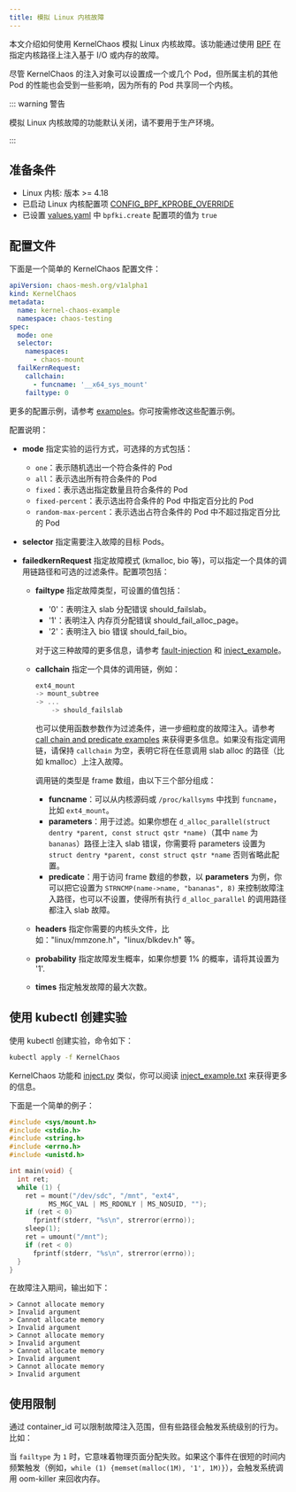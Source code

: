 ```yaml
---
title: 模拟 Linux 内核故障
---
```


本文介绍如何使用 KernelChaos 模拟 Linux 内核故障。该功能通过使用 [BPF](https://lore.kernel.org/lkml/20171213180356.hsuhzoa7s4ngro2r@destiny/T/) 在指定内核路径上注入基于 I/O 或内存的故障。

尽管 KernelChaos 的注入对象可以设置成一个或几个 Pod，但所属主机的其他 Pod 的性能也会受到一些影响，因为所有的 Pod 共享同一个内核。

::: warning 警告

模拟 Linux 内核故障的功能默认关闭，请不要用于生产环境。

:::

## 准备条件

- Linux 内核: 版本 >= 4.18
- 已启动 Linux 内核配置项 [CONFIG_BPF_KPROBE_OVERRIDE](https://cateee.net/lkddb/web-lkddb/BPF_KPROBE_OVERRIDE.html)
- 已设置 [values.yaml](https://github.com/chaos-mesh/chaos-mesh/blob/master/helm/chaos-mesh/values.yaml) 中 `bpfki.create` 配置项的值为 `true`

## 配置文件

下面是一个简单的 KernelChaos 配置文件：

```yaml
apiVersion: chaos-mesh.org/v1alpha1
kind: KernelChaos
metadata:
  name: kernel-chaos-example
  namespace: chaos-testing
spec:
  mode: one
  selector:
    namespaces:
      - chaos-mount
  failKernRequest:
    callchain:
      - funcname: '__x64_sys_mount'
    failtype: 0
```

更多的配置示例，请参考 [examples](https://github.com/chaos-mesh/chaos-mesh/tree/master/examples)。你可按需修改这些配置示例。

配置说明：

- **mode** 指定实验的运行方式，可选择的方式包括：

  - `one`：表示随机选出一个符合条件的 Pod
  - `all`：表示选出所有符合条件的 Pod
  - `fixed`：表示选出指定数量且符合条件的 Pod
  - `fixed-percent`：表示选出符合条件的 Pod 中指定百分比的 Pod
  - `random-max-percent`：表示选出占符合条件的 Pod 中不超过指定百分比的 Pod

- **selector** 指定需要注入故障的目标 Pods。
- **failedkernRequest** 指定故障模式 (kmalloc, bio 等)，可以指定一个具体的调用链路径和可选的过滤条件。配置项包括：

  - **failtype** 指定故障类型，可设置的值包括：

    - '0'：表明注入 slab 分配错误 should_failslab。
    - '1'：表明注入 内存页分配错误 should_fail_alloc_page。
    - '2'：表明注入 bio 错误 should_fail_bio。

    对于这三种故障的更多信息，请参考 [fault-injection](https://www.kernel.org/doc/html/latest/fault-injection/fault-injection.html) 和 [inject_example](http://github.com/iovisor/bcc/blob/master/tools/inject_example.txt)。

  - **callchain** 指定一个具体的调用链，例如：

    ```c
    ext4_mount
    -> mount_subtree
    -> ...
        -> should_failslab
    ```

    也可以使用函数参数作为过滤条件，进一步细粒度的故障注入。请参考 [call chain and predicate examples](https://github.com/chaos-mesh/bpfki/tree/develop/examples) 来获得更多信息。如果没有指定调用链，请保持 `callchain` 为空，表明它将在任意调用 slab alloc 的路径（比如 kmalloc）上注入故障。

    调用链的类型是 frame 数组，由以下三个部分组成：

    - **funcname**：可以从内核源码或 `/proc/kallsyms` 中找到 `funcname`，比如 `ext4_mount`。
    - **parameters**：用于过滤。如果你想在 `d_alloc_parallel(struct dentry *parent, const struct qstr *name)`（其中 `name` 为 `bananas`）路径上注入 slab 错误，你需要将 parameters 设置为 `struct dentry *parent, const struct qstr *name` 否则省略此配置。
    - **predicate**：用于访问 frame 数组的参数，以 **parameters** 为例，你可以把它设置为 `STRNCMP(name->name, "bananas", 8)` 来控制故障注入路径，也可以不设置，使得所有执行 `d_alloc_parallel` 的调用路径都注入 slab 故障。

  - **headers** 指定你需要的内核头文件，比如："linux/mmzone.h"，"linux/blkdev.h" 等。
  - **probability** 指定故障发生概率，如果你想要 1% 的概率，请将其设置为 '1'.
  - **times** 指定触发故障的最大次数。

## 使用 kubectl 创建实验

使用 kubectl 创建实验，命令如下：

```bash
kubectl apply -f KernelChaos
```

KernelChaos 功能和 [inject.py](https://github.com/iovisor/bcc/blob/master/tools/inject.py) 类似，你可以阅读 [inject_example.txt](https://github.com/iovisor/bcc/blob/master/tools/inject_example.txt) 来获得更多的信息。

下面是一个简单的例子：

```c
#include <sys/mount.h>
#include <stdio.h>
#include <string.h>
#include <errno.h>
#include <unistd.h>

int main(void) {
  int ret;
  while (1) {
    ret = mount("/dev/sdc", "/mnt", "ext4",
          MS_MGC_VAL | MS_RDONLY | MS_NOSUID, "");
    if (ret < 0)
      fprintf(stderr, "%s\n", strerror(errno));
    sleep(1);
    ret = umount("/mnt");
    if (ret < 0)
      fprintf(stderr, "%s\n", strerror(errno));
  }
}
```

在故障注入期间，输出如下：

```
> Cannot allocate memory
> Invalid argument
> Cannot allocate memory
> Invalid argument
> Cannot allocate memory
> Invalid argument
> Cannot allocate memory
> Invalid argument
> Cannot allocate memory
> Invalid argument
```

## 使用限制

通过 container_id 可以限制故障注入范围，但有些路径会触发系统级别的行为。比如：

当 `failtype` 为 `1` 时，它意味着物理页面分配失败。如果这个事件在很短的时间内频繁触发（例如，`while (1) {memset(malloc(1M), '1', 1M)}`），会触发系统调用 oom-killer 来回收内存。
